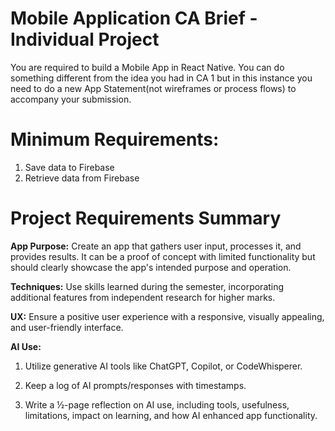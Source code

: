 # Mobile Application CA Brief - Individual Project

You are required to build a Mobile App in React Native. 
You can do something different from the idea you had in CA 1 but in this instance you need to do a new App Statement(not wireframes or process flows) to accompany your submission.

# Minimum Requirements: 

1. Save data to Firebase
2. Retrieve data from Firebase

# Project Requirements Summary

**App Purpose:** Create an app that gathers user input, processes it, and provides results. It can be a proof of concept with limited functionality but should clearly showcase the app's intended purpose and operation.

**Techniques:** Use skills learned during the semester, incorporating additional features from independent research for higher marks.

**UX:** Ensure a positive user experience with a responsive, visually appealing, and user-friendly interface.

**AI Use:**
1. Utilize generative AI tools like ChatGPT, Copilot, or CodeWhisperer.

2. Keep a log of AI prompts/responses with timestamps.

3. Write a ½-page reflection on AI use, including tools, usefulness, limitations, impact on learning, and how AI enhanced app functionality.
